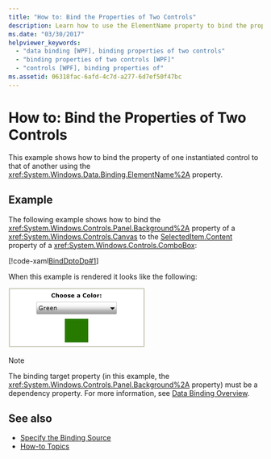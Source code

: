 ```yaml
---
title: "How to: Bind the Properties of Two Controls"
description: Learn how to use the ElementName property to bind the property of one instantiated control to that of another.
ms.date: "03/30/2017"
helpviewer_keywords:
  - "data binding [WPF], binding properties of two controls"
  - "binding properties of two controls [WPF]"
  - "controls [WPF], binding properties of"
ms.assetid: 06318fac-6afd-4c7d-a277-6d7ef50f47bc
---
```

# How to: Bind the Properties of Two Controls

This example shows how to bind the property of one instantiated control to that of another using the <xref:System.Windows.Data.Binding.ElementName%2A> property.

## Example

The following example shows how to bind the <xref:System.Windows.Controls.Panel.Background%2A> property of a <xref:System.Windows.Controls.Canvas> to the [SelectedItem.Content](xref:System.Windows.Controls.ContentControl.Content%2A) property of a <xref:System.Windows.Controls.ComboBox>:

[!code-xaml[BindDptoDp#1](~/samples/snippets/csharp/VS_Snippets_Wpf/BindDPtoDP/CS/Window1.xaml#1)]

When this example is rendered it looks like the following:

![Screenshot showing a combo box with the value green selected and a green square.](./media/how-to-bind-the-properties-of-two-controls/data-binding-bind-background-canvas.png)

> [!NOTE]
> The binding target property (in this example, the <xref:System.Windows.Controls.Panel.Background%2A> property) must be a dependency property. For more information, see [Data Binding Overview](data-binding-overview.md).

## See also

- [Specify the Binding Source](how-to-specify-the-binding-source.md)
- [How-to Topics](data-binding-how-to-topics.md)
